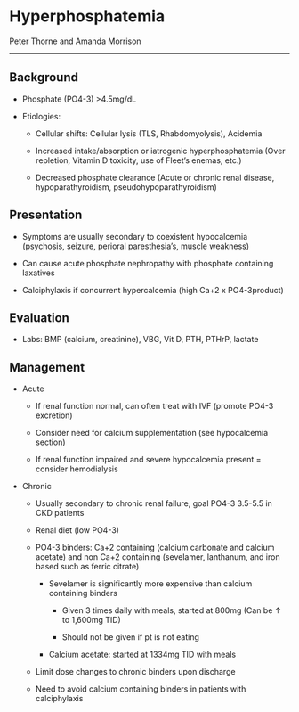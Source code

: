 # Hyperphosphatemia 

Peter Thorne and Amanda Morrison

---

## Background

- Phosphate (PO4-3) \>4.5mg/dL

- Etiologies:

    - Cellular shifts: Cellular lysis (TLS, Rhabdomyolysis), Acidemia

    - Increased intake/absorption or iatrogenic hyperphosphatemia (Over
        repletion, Vitamin D toxicity, use of Fleet’s enemas, etc.)

    - Decreased phosphate clearance (Acute or chronic renal disease,
        hypoparathyroidism, pseudohypoparathyroidism)

## Presentation

- Symptoms are usually secondary to coexistent hypocalcemia
    (psychosis, seizure, perioral paresthesia’s, muscle weakness)

- Can cause acute phosphate nephropathy with phosphate containing
    laxatives

- Calciphylaxis if concurrent hypercalcemia (high Ca+2 x PO4-3product)

## Evaluation

- Labs: BMP (calcium, creatinine), VBG, Vit D, PTH, PTHrP, lactate

## Management

- Acute

    - If renal function normal, can often treat with IVF (promote PO4-3
        excretion)

    - Consider need for calcium supplementation (see hypocalcemia section)

    - If renal function impaired and severe hypocalcemia present =
        consider hemodialysis


- Chronic

    - Usually secondary to chronic renal failure, goal PO4-3 3.5-5.5 in
        CKD patients

    - Renal diet (low PO4-3)

    - PO4-3 binders: Ca+2 containing (calcium carbonate and calcium
        acetate) and non Ca+2 containing (sevelamer, lanthanum, and iron
        based such as ferric citrate)

        - Sevelamer is significantly more expensive than calcium
            containing binders

            - Given 3 times daily with meals, started at 800mg (Can be ↑
                to 1,600mg TID)

            - Should not be given if pt is not eating

        - Calcium acetate: started at 1334mg TID with meals

    - Limit dose changes to chronic binders upon discharge

    - Need to avoid calcium containing binders in patients with
        calciphylaxis

